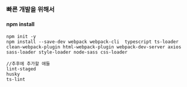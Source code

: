### 빠른 개발을 위해서 

#### npm install
```npm i
npm init -y 
npm install --save-dev webpack webpack-cli  typescript ts-loader
clean-webpack-plugin html-webpack-plugin webpack-dev-server axios  sass-loader style-loader node-sass css-loader 

//추후에 추가할 애들 
lint-staged
husky
ts-lint

```

